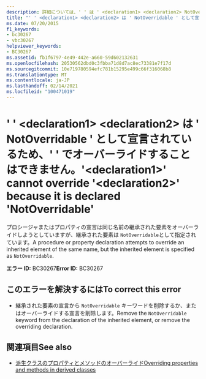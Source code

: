```yaml
---
description: 詳細については、' ' は ' <declaration1> <declaration2> NotOverridable ' として宣言されているため、' ' は ' ' をオーバーライドできません
title: "' ' <declaration1> <declaration2> は ' NotOverridable ' として宣言されているため、' ' でオーバーライドすることはできません。"
ms.date: 07/20/2015
f1_keywords:
- bc30267
- vbc30267
helpviewer_keywords:
- BC30267
ms.assetid: fb1f6797-4e49-442e-a660-59d602132631
ms.openlocfilehash: 20530562dbd0c3fbba71d8d7ac8ec73381e7f17d
ms.sourcegitcommit: 10e719780594efc781b15295e499c66f316068b8
ms.translationtype: MT
ms.contentlocale: ja-JP
ms.lasthandoff: 02/14/2021
ms.locfileid: "100471019"
---
```

# <a name="declaration1-cannot-override-declaration2-because-it-is-declared-notoverridable"></a><span data-ttu-id="bb139-103">' ' \<declaration1> \<declaration2> は ' NotOverridable ' として宣言されているため、' ' でオーバーライドすることはできません。</span><span class="sxs-lookup"><span data-stu-id="bb139-103">'\<declaration1>' cannot override '\<declaration2>' because it is declared 'NotOverridable'</span></span>

<span data-ttu-id="bb139-104">プロシージャまたはプロパティの宣言は同じ名前の継承された要素をオーバーライドしようとしていますが、継承された要素は `NotOverridable`として指定されています。</span><span class="sxs-lookup"><span data-stu-id="bb139-104">A procedure or property declaration attempts to override an inherited element of the same name, but the inherited element is specified as `NotOverridable`.</span></span>  
  
 <span data-ttu-id="bb139-105">**エラー ID:** BC30267</span><span class="sxs-lookup"><span data-stu-id="bb139-105">**Error ID:** BC30267</span></span>  
  
## <a name="to-correct-this-error"></a><span data-ttu-id="bb139-106">このエラーを解決するには</span><span class="sxs-lookup"><span data-stu-id="bb139-106">To correct this error</span></span>  
  
- <span data-ttu-id="bb139-107">継承された要素の宣言から `NotOverridable` キーワードを削除するか、またはオーバーライドする宣言を削除します。</span><span class="sxs-lookup"><span data-stu-id="bb139-107">Remove the `NotOverridable` keyword from the declaration of the inherited element, or remove the overriding declaration.</span></span>  
  
## <a name="see-also"></a><span data-ttu-id="bb139-108">関連項目</span><span class="sxs-lookup"><span data-stu-id="bb139-108">See also</span></span>

- [<span data-ttu-id="bb139-109">派生クラスのプロパティとメソッドのオーバーライド</span><span class="sxs-lookup"><span data-stu-id="bb139-109">Overriding properties and methods in derived classes</span></span>](../programming-guide/language-features/objects-and-classes/inheritance-basics.md#overriding-properties-and-methods-in-derived-classes)
